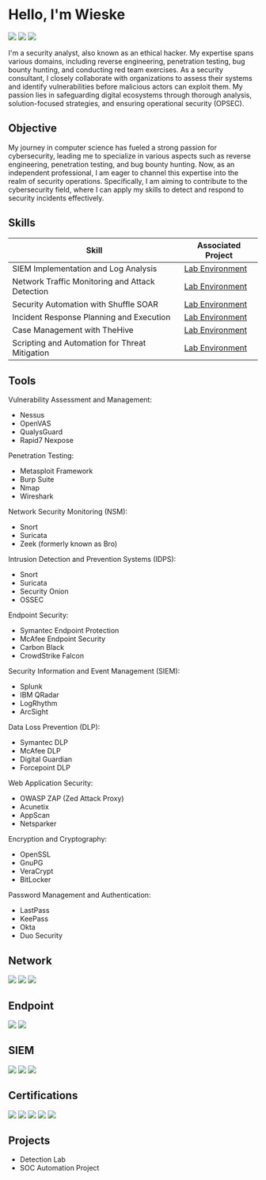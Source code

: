 # Hello, I'm Wieske
<a href="https://wieske-cv.nl/" target="_blank"><img src="https://img.shields.io/badge/Wieske--CV-yellow?style=social&label=URL%3A" /></a>
<a href="https://www.linkedin.com/in/wieske-r-5a528066" target="_blank"><img src="https://img.shields.io/badge/-LinkedIn-0072b1?&style=for-the-badge&logo=linkedin&logoColor=white" /></a>
<a href="https://twitter.com/hacker0Zero" target="_blank"><img src="https://img.shields.io/badge/%E2%84%8D%E2%82%B3%E2%84%82%E2%82%AD%E2%84%B0%E2%84%BE%E2%8D%AC-black?style=for-the-badge&logo=x" /></a>

I'm a security analyst, also known as an ethical hacker. My expertise spans various domains, including reverse engineering, penetration testing, bug bounty hunting, and conducting red team exercises. As a security consultant, I closely collaborate with organizations to assess their systems and identify vulnerabilities before malicious actors can exploit them. My passion lies in safeguarding digital ecosystems through thorough analysis, solution-focused strategies, and ensuring operational security (OPSEC).

## Objective

My journey in computer science has fueled a strong passion for cybersecurity, leading me to specialize in various aspects such as reverse engineering, penetration testing, and bug bounty hunting. Now, as an independent professional, I am eager to channel this expertise into the realm of security operations. Specifically, I am aiming to contribute to the cybersecurity field, where I can apply my skills to detect and respond to security incidents effectively.

## Skills

| Skill                                         | Associated Project         |
|-----------------------------------------------|----------------------------|
| SIEM Implementation and Log Analysis          | <a href="https://wieske-cv.nl/SQLi/views/index.html">Lab Environment</a>|
| Network Traffic Monitoring and Attack Detection | <a href="https://wieske-cv.nl/SQLi/views/index.html">Lab Environment</a>|
| Security Automation with Shuffle SOAR         | <a href="https://wieske-cv.nl/SQLi/views/index.html">Lab Environment</a>|
| Incident Response Planning and Execution      | <a href="https://wieske-cv.nl/SQLi/views/index.html">Lab Environment</a>|
| Case Management with TheHive                  | <a href="https://wieske-cv.nl/SQLi/views/index.html">Lab Environment</a>|
| Scripting and Automation for Threat Mitigation | <a href="https://wieske-cv.nl/SQLi/views/index.html">Lab Environment</a>|

## Tools
Vulnerability Assessment and Management:
- Nessus
- OpenVAS
- QualysGuard
- Rapid7 Nexpose

Penetration Testing:
- Metasploit Framework
- Burp Suite
- Nmap
- Wireshark

Network Security Monitoring (NSM):
- Snort
- Suricata
- Zeek (formerly known as Bro)

Intrusion Detection and Prevention Systems (IDPS):
- Snort
- Suricata
- Security Onion
- OSSEC

Endpoint Security:
- Symantec Endpoint Protection
- McAfee Endpoint Security
- Carbon Black
- CrowdStrike Falcon

Security Information and Event Management (SIEM):
- Splunk
- IBM QRadar
- LogRhythm
- ArcSight

Data Loss Prevention (DLP):
- Symantec DLP
- McAfee DLP
- Digital Guardian
- Forcepoint DLP

Web Application Security:
- OWASP ZAP (Zed Attack Proxy)
- Acunetix
- AppScan
- Netsparker

Encryption and Cryptography:
- OpenSSL
- GnuPG
- VeraCrypt
- BitLocker

Password Management and Authentication:
- LastPass
- KeePass
- Okta
- Duo Security

## Network
<div>
    <img src="https://img.shields.io/badge/-Wireshark-1679A7?&style=for-the-badge&logo=Wireshark&logoColor=white" />
    <img src="https://img.shields.io/badge/-Suricata-EF3B2D?&style=for-the-badge&logo=Suricata&logoColor=white" />
    <img src="https://img.shields.io/badge/-Zeek-777BB4?&style=for-the-badge&logo=Zeek&logoColor=white" />
</div>

## Endpoint
<div>
    <img src="https://img.shields.io/badge/-Microsoft_Defender_for_Endpoint-00A4EF?&style=for-the-badge&logo=Microsoft&logoColor=white" />
    <img src="https://img.shields.io/badge/-Velociraptor-4B275F?&style=for-the-badge&logo=Velociraptor&logoColor=white" />
</div>

## SIEM
<div>
    <img src="https://img.shields.io/badge/-Microsoft_Sentinel-0078D4?&style=for-the-badge&logo=Microsoft&logoColor=white" />
    <img src="https://img.shields.io/badge/-Splunk-000000?&style=for-the-badge&logo=Splunk&logoColor=white" />
    <img src="https://img.shields.io/badge/-Elastic-005571?&style=for-the-badge&logo=Elastic&logoColor=white" />
</div>

## Certifications
<div>
<img src="https://img.shields.io/badge/-Security%2B-FF0000?&style=for-the-badge&logo=CompTIA&logoColor=white" />
<img src="https://img.shields.io/badge/-Network%2B-007ACC?&style=for-the-badge&logo=CompTIA&logoColor=white" />
<img src="https://img.shields.io/badge/-A%2B-4D4D4D?&style=for-the-badge&logo=CompTIA&logoColor=white" />
<img src="https://img.shields.io/badge/-CDSA-006400?&style=for-the-badge&logoColor=white" />
<img src="https://img.shields.io/badge/-CCD-000080?&style=for-the-badge&logoColor=white" />
</div>

## Projects
- Detection Lab
- SOC Automation Project
